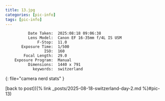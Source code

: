 ```yaml
---
title: 13.jpg
categories: [pic-info]
tags: [pic-info]
---
```


```text
          Date Taken:  2025:08:18 09:06:38
          Lens Model:  Canon EF 16-35mm f/4L IS USM
              F-Stop:  11.0
       Exposure Time:  1/500
                 ISO:  160
        Focal Length:  29.0
    Exposure Program:  Manual
          Dimensions:  1440 x 791
            keywords:  switzerland
```
{: file="camera nerd stats" }

[back to post]({% link _posts/2025-08-18-switzerland-day-2.md %}#pic-13)